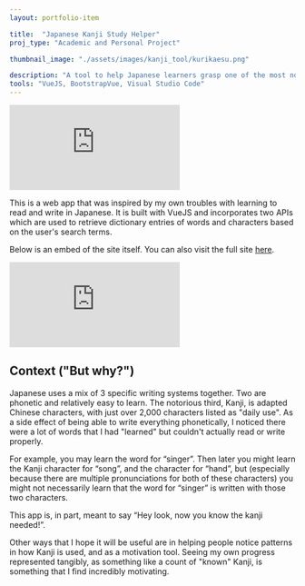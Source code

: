 ```yaml
---
layout: portfolio-item

title:  "Japanese Kanji Study Helper"
proj_type: "Academic and Personal Project"

thumbnail_image: "./assets/images/kanji_tool/kurikaesu.png"

description: "A tool to help Japanese learners grasp one of the most notorious writing systems" 
tools: "VueJS, BootstrapVue, Visual Studio Code"
---
```


<iframe class="youtube" src="https://www.youtube-nocookie.com/embed/YtCrrJqG3ak" title="YouTube video player" frameborder="0" allowfullscreen></iframe>

This is a web app that was inspired by my own troubles with learning to read and write in Japanese. It is built with VueJS and incorporates two APIs which are used to retrieve dictionary entries of words and characters based on the user's search terms.


Below is an embed of the site itself. You can also visit the full site [here]({{site.external_links.kanji_helper}}). 
<!--more-->

<embed class="site-embed" src="https://people.rit.edu/msa4295/kanji/dist/" type="">


## Context ("But why?")

Japanese uses a mix of 3 specific writing systems together. Two are phonetic and relatively easy to learn. The notorious third, Kanji, is adapted Chinese characters, with just over 2,000 characters listed as "daily use". As a side effect of being able to write everything phonetically, I noticed there were a lot of words that I had "learned" but couldn't actually read or write properly.

For example, you may learn the word for “singer”. Then later you might learn the Kanji character for “song”, and the character for “hand”, but (especially because there are multiple pronunciations for both of these characters) you might not necessarily learn that the word for “singer” is written with those two characters.

This app is, in part, meant to say “Hey look, now you know the kanji needed!”.

Other ways that I hope it will be useful are in helping people notice patterns in how Kanji is used, and as a motivation tool. Seeing my own progress represented tangibly, as something like a count of "known" Kanji, is something that I find incredibly motivating.
